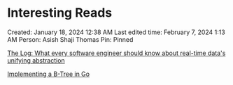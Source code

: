 # Interesting Reads

Created: January 18, 2024 12:38 AM
Last edited time: February 7, 2024 1:13 AM
Person: Asish Shaji Thomas
Pin: Pinned

[The Log: What every software engineer should know about real-time data's unifying abstraction](https://engineering.linkedin.com/distributed-systems/log-what-every-software-engineer-should-know-about-real-time-datas-unifying)

[Implementing a B-Tree in Go](https://www.cloudcentric.dev/implementing-a-b-tree-in-go/)